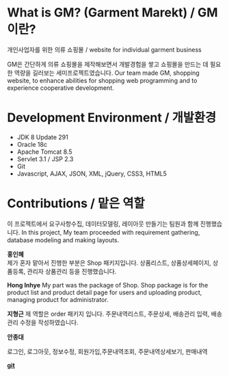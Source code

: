 # What is GM? (Garment Marekt) / GM이란?
개인사업자를 위한 의류 쇼핑몰 / website for individual garment business

GM은 간단하게 의류 쇼핑몰을 제작해보면서 개발경험을 쌓고 쇼핑몰을 만드는 데 필요한 역량을 길러보는 세미프로젝트였습니다. Our team made GM, shopping website, to enhance abilities for shopping web programming and to experience cooperative development.

# Development Environment / 개발환경
- JDK 8 Update 291
- Oracle 18c
- Apache Tomcat 8.5
- Servlet 3.1 / JSP 2.3
- Git
- Javascript, AJAX, JSON, XML, jQuery, CSS3, HTML5

# Contributions / 맡은 역할
이 프로젝트에서 요구사항수집, 데이터모델링, 레이아웃 만들기는 팀원과 함께 진행했습니다.
In this project, My team proceeded with requirement gathering, database modeling and making layouts.

**홍인혜**  
제가 혼자 맡아서 진행한 부분은 Shop 패키지입니다. 상품리스트, 상품상세페이지, 상품등록, 관리자 상품관리 등을 진행했습니다.

**Hong Inhye** 
My part was the package of Shop. Shop package is for the product list and product detail page for users and uploading product, managing product for administrator.

**지형근**
제 역할은 order 패키지 입니다. 주문내역리스트, 주문상세, 배송관리 입력, 배송관리 수정을 작성하였습니다.

**안종대**

로그인, 로그아웃, 정보수정, 회원가입,주문내역조회, 주문내역상세보기, 판매내역




**[git](https://github.com/sophia9999/GM)**



